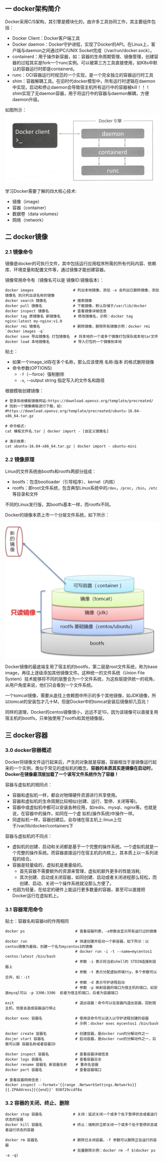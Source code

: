 ## 一 docker架构简介

Docker采用C/S架构，其引擎是模块化的，由许多工具协同工作，其主要组件包括：
- Docker Client：Docker客户端工具
- Docker daemon：Docker守护进程，实现了Docker的API。在Linux上，客户端与daemon之间通过IPC/UNIX Socket完成（/var/run/docker.sock）。
- containerd：用于操作新容器，如：容器的生命周期管理、镜像管理，创建容器的过程其实是fork一个runc实例。可以被第三方工具直接使用，如K8s中默认的容器运行时即是containerd。
- runc：OCI容器运行时规范的一个实现，是一个完全独立的容器运行时工具
- shim：容器解耦工具。在旧时代docker模型中，所有运行时逻辑在daemon中实现，启动和停止daemon会导致宿主机所有运行中的容器被kill！！！shim实现了无daemon容器，用于将运行中的容器与daemon解耦，方便daemon升级。

如图所示：  
![](../images/docker/docker-01.png)  

学习Docker需要了解的四大核心技术:
- 镜像（image）
- 容器（container）
- 数据卷（data volumes） 
- 网络（network）

## 二 docker镜像

### 2.1 镜像命令

镜像是docker的可执行文件，其中包括运行应用程序所需的所有代码内容、依赖库、环境变量和配置文件等，通过镜像才能创建容器。  

镜像常用命令有（镜像名可以是 镜像ID:镜像版本）：
```
docker images                  # 列出本地镜像，添加 -a 会列出已删除镜像，添加 镜像名 则只列出该名称的镜像 
docker search 镜像名            # 搜索镜像    
docker pull 镜像名              # 下载镜像，默认存储于/var/lib/docker
docker inspect 镜像名           # 查看镜像详细信息
docker tag 原镜像名 新镜像名      # 修改镜像名，示例：docker tag nginx:latest my-nginx:v1.0
docker rmi 镜像名               # 删除镜像，删除所有镜像示例：docker rmi `docker images -q`
docker save 导出镜像名 打包镜像名  # 将本地的一个或多个镜像打包保存成本地tar文件
docker load 本地镜像名           # 导入打包的一个镜像到本地
```

贴士：
- 如果一个image_id存在多个名称，那么应该使用 名称:版本 的格式删除镜像 
- 命令参数(OPTIONS)
  -  `-f`（--force）强制删除
  -  `-o`, --output string 指定写入的文件名和路径 

根据模板创建镜像：
```
# 登录系统模板镜像网站:https://download.openvz.org/template/precreated/
# 找到一个镜像模板进行下载，如: #https://download.openvz.org/template/precreated/ubuntu-16.04-x86_64.tar.gz 

# 命令格式:
cat 模板文件名.tar | docker import - [自定义镜像名]

# 演示效果:
cat ubuntu-16.04-x86_64.tar.gz | docker import - ubuntu-mini
```

### 2.2 镜像原理

Linux的文件系统由bootfs和rootfs两部分组成：
- bootfs：包含bootloader（引导程序）、kernel（内核）
- rootfs：即root文件系统，包含典型Linux系统中的`/dev`，`/proc`，`/bin`，`/etc`等目录和文件

不同的Linux发行版，其bootfs基本一样，而rootfs不同。  

Docker的镜像本质上市一个分层文件系统，如下所示：  

![](../images/cloud/docker-01.png)  

Docker镜像的最底端复用了宿主机的bootfs，第二层是root文件系统，称为base image，再往上逐级添加其他镜像文件。这种统一的文件系统（Union File System）技术能够将不同的层整合为一个文件系统，为这些层提供统一的视角，从用户角度来说，他们只会看到一个文件系统。  

一个tomcat镜像，需要从底往上依赖图中所示的多个其他镜像，如JDK镜像，所以tomcat的安装包才几十M，但是Docker中的tomcat安装后镜像却几百兆！  

同样的道理，Docker的centos镜像很小，远远不足1G，因为该镜像可以直接复用宿主机的bootfs，只单独使用了rootfs和其他镜像层。  

## 三 docker容器

### 3.0 docker容器概述

Docker将镜像文件运行起来后，产生的对象就是容器，容器相当于是镜像运行起来的一个实例，类似于常见的虚拟机的概念。**容器的本质其实是镜像在启动时，Docker在镜像最顶层加载了一个读写文件系统作为了容器！**  

容器与虚拟机的相同点：
- 容器和虚拟机一样，都会对物理硬件资源进行共享使用。 
- 容器和虚拟机的生命周期比较相似(创建、运行、暂停、关闭等等)。
- 容器中或虚拟机中都可以安装各种应用，如redis、mysql、nginx等。也就是说，在容器中的操作，如同在一个虚 拟机(操作系统)中操作一样。
- 同虚拟机一样，容器创建后，会存储在宿主机上:linux上位于/var/lib/docker/containers下

容器与虚拟机的不同点：
- 虚拟机的创建、启动和关闭都是基于一个完整的操作系统。一个虚拟机就是一个完整的操作系统。而容器直接运行在宿主机的内核上，其本质上以一系列进程的结合。
- 容器是轻量级的，虚拟机是重量级的。
  - 首先容器不需要额外的资源来管理，虚拟机额外更多的性能消耗;
  - 其次创建、启动或关闭容器，如同创建、启动或者关闭进程那么轻松，而创建、启动、关闭一个操作系统就没那么方便了。
- 也因为轻量，在给定的硬件上能运行更多数量的容器，甚至可以直接把Docker运行在虚拟机上。

### 3.1 容器常用命令

贴士：容器名和容器id的作用相同
```
docker ps                       # 查看容器列表，-a参数会显示所有运行过的镜像

docker run                      # 快速创建并启动一个新容器，如下所示：以centos镜像为基础，创建一个名为mycentos1的镜像
                                # docker run -i -t --name=mycentos1  centos:latest /bin/bash
                                # 参数 -i 表示将当前shell的 STDIN连接到容器上
                                # 参数 -t 表示分配虚拟终端tty，多个参数可以合并，如：-it
                                # 参数 -d 表示守护进程启动
                                # 参数 -p 映射容器的端口为宿主机的端口，如安装mysql可以 -p 3306:3306  前者为宿主机端口，后者为容器端口

exit                            # 退出容器：命令可以在容器内退出容器，回到宿主机，但是会造成容器运行停止

docker exec 容器名               # 使用该命令可以进入以守护进程创建的容器
                                # 示例：docker exec mycentos1 /bin/bash

docker create 容器名             # 创建容器，是docker run的分解动作之一
docjer start 容器名              # 启动容器，是docker run的分解动作之一，后面可以跟 容器名称或者容器ID    

docker inspect 容器名            # 查看容器详细信息
docker logs 容器名               # 查看容器日志
docker rename 容器名 新容器名称    # 重命名容器
docker port 容器名               # 查看容器端口

# 查看容器网络信息：
docker inspect --format='{{range .NetworkSettings.Networks}}{{.IPAddress}}{{end}}' 930f29ccdf8a
```

### 3.2  容器的关闭、终止、删除

```
docker stop 容器名              # 关闭：延迟关闭一个或多个处于暂停状态或者运行状态的容器 
docker kill 容器名              # 终止：强制并立即关闭一个或多个处于暂停状态或者运行状态的容器

docker rm 容器名                # 删除已关闭容器，-f 参数可以删除正在运行的容器
                               # 批量删除示例：docker rm -f $(docker ps -a -q)
```